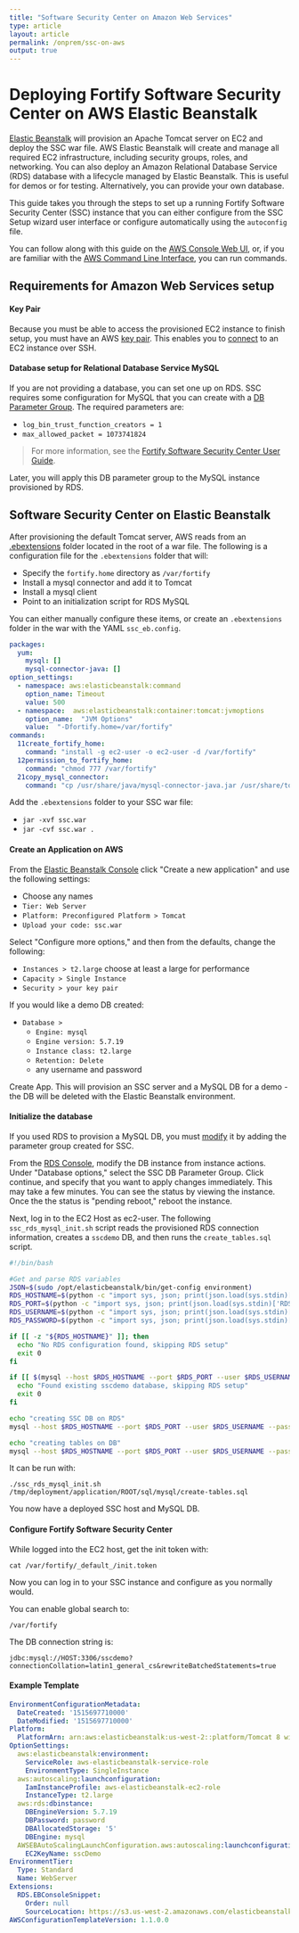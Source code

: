 ```yaml
---
title: "Software Security Center on Amazon Web Services"
type: article
layout: article
permalink: /onprem/ssc-on-aws
output: true
---
```

# Deploying Fortify Software Security Center on AWS Elastic Beanstalk
[Elastic Beanstalk](https://aws.amazon.com/elasticbeanstalk/) will provision an Apache Tomcat server on EC2 and deploy the SSC war file. AWS Elastic Beanstalk will create and manage all required EC2 infrastructure, including security groups, roles, and networking.  You can also deploy an Amazon Relational Database Service (RDS) database with a lifecycle managed by Elastic Beanstalk. This is useful for demos or for testing.  Alternatively, you can provide your own database.

This guide takes you through the steps to set up a running Fortify Software Security Center (SSC) instance that you can either configure from the SSC Setup wizard user interface or configure automatically using the `autoconfig` file.

You can follow along with this guide on the [AWS Console Web UI](https://aws.amazon.com/console/ "ui instructions"), or, if you are familiar with the [AWS Command Line Interface](https://aws.amazon.com/cli/ "aws instuctions"), you can run commands.

## Requirements for Amazon Web Services setup
#### Key Pair
Because you must be able to access the provisioned EC2 instance to finish setup, you must have an AWS [key pair](https://docs.aws.amazon.com/AWSEC2/latest/UserGuide/ec2-key-pairs.html "key pair guide").  This enables you to [connect](https://docs.aws.amazon.com/AWSEC2/latest/UserGuide/EC2_GetStarted.html "how to connect to ec2") to an EC2 instance over SSH.

#### Database setup for Relational Database Service MySQL
If you are not providing a database, you can set one up on RDS.  SSC requires some configuration for MySQL that you can create with a [DB Parameter Group](https://docs.aws.amazon.com/AmazonRDS/latest/UserGuide/USER_WorkingWithParamGroups.html#USER_WorkingWithParamGroups.Creating "Creating a DB Parameter Group").  The required parameters are:
 * `log_bin_trust_function_creators = 1`
 * `max_allowed_packet = 1073741824`

> For more information, see the [Fortify Software Security Center User Guide](https://community.softwaregrp.com/t5/Fortify-Product-Documentation/ct-p/fortify-product-documentation).

Later, you will apply this DB parameter group to the MySQL instance provisioned by RDS.

## Software Security Center on Elastic Beanstalk
After provisioning the default Tomcat server, AWS reads from an [.ebextensions](https://docs.aws.amazon.com/elasticbeanstalk/latest/dg/ebextensions.html "ebextensions docs") folder located in the root of a war file.  The following is a configuration file for the `.ebextensions` folder that will:
* Specify the `fortify.home` directory as `/var/fortify`
* Install a mysql connector and add it to Tomcat
* Install a mysql client
* Point to an initialization script for RDS MySQL

You can either manually configure these items, or create an `.ebextensions` folder in the war with the YAML `ssc_eb.config`.
```yaml
packages:
  yum:
    mysql: []
    mysql-connector-java: []
option_settings:
  - namespace: aws:elasticbeanstalk:command
    option_name: Timeout
    value: 500
  - namespace:  aws:elasticbeanstalk:container:tomcat:jvmoptions
    option_name:  "JVM Options"
    value:  "-Dfortify.home=/var/fortify"
commands:
  11create_fortify_home:
    command: "install -g ec2-user -o ec2-user -d /var/fortify"
  12permission_to_fortify_home:
    command: "chmod 777 /var/fortify"
  21copy_mysql_connector:
    command: "cp /usr/share/java/mysql-connector-java.jar /usr/share/tomcat8/lib"
```

Add the `.ebextensions` folder to your SSC war file:

* `jar -xvf ssc.war`
* `jar -cvf ssc.war .`

#### Create an Application on AWS
From the [Elastic Beanstalk Console](https://console.aws.amazon.com/elasticbeanstalk) click "Create a new application" and use the following settings:

* Choose any names
* `Tier: Web Server`
* `Platform: Preconfigured Platform > Tomcat`
* `Upload your code: ssc.war`

Select "Configure more options," and then from the defaults, change the following:

* `Instances > t2.large` choose at least a large for performance
* `Capacity > Single Instance`
* `Security > your key pair`

If you would like a demo DB created:
* `Database >`
  * `Engine: mysql`
  * `Engine version: 5.7.19`
  * `Instance class: t2.large`
  * `Retention: Delete`
  * any username and password

Create App.  This will provision an SSC server and a MySQL DB for a demo - the DB will be deleted with the Elastic Beanstalk environment.

#### Initialize the database
If you used RDS to provision a MySQL DB, you must [modify](https://docs.aws.amazon.com/AmazonRDS/latest/UserGuide/USER_ModifyInstance.MySQL.html "how to modify a MySQL DB instance") it by adding the parameter group created for SSC.

From the [RDS Console](https://console.aws.amazon.com/rds), modify the DB instance from instance actions.  Under "Database options," select the SSC DB Parameter Group.  Click continue, and specify that you want to apply changes immediately. This may take a few minutes. You can see the status by viewing the instance.  Once the the status is "pending reboot," reboot the instance.

Next, log in to the EC2 Host as ec2-user.  The following `ssc_rds_mysql_init.sh` script reads the provisioned RDS connection information, creates a `sscdemo` DB, and then runs the `create_tables.sql` script.

```bash
#!/bin/bash

#Get and parse RDS variables
JSON=$(sudo /opt/elasticbeanstalk/bin/get-config environment)
RDS_HOSTNAME=$(python -c "import sys, json; print(json.load(sys.stdin)['RDS_HOSTNAME'])" <<< """$JSON""")
RDS_PORT=$(python -c "import sys, json; print(json.load(sys.stdin)['RDS_PORT'])" <<< """$JSON""")
RDS_USERNAME=$(python -c "import sys, json; print(json.load(sys.stdin)['RDS_USERNAME'])" <<< """$JSON""")
RDS_PASSWORD=$(python -c "import sys, json; print(json.load(sys.stdin)['RDS_PASSWORD'])" <<< """$JSON""")

if [[ -z "${RDS_HOSTNAME}" ]]; then
  echo "No RDS configuration found, skipping RDS setup"
  exit 0
fi

if [[ $(mysql --host $RDS_HOSTNAME --port $RDS_PORT --user $RDS_USERNAME --password=$RDS_PASSWORD -N --batch -e "show databases like 'sscdemo'") = sscdemo ]]; then
  echo "Found existing sscdemo database, skipping RDS setup"
  exit 0
fi

echo "creating SSC DB on RDS"
mysql --host $RDS_HOSTNAME --port $RDS_PORT --user $RDS_USERNAME --password=$RDS_PASSWORD -e "CREATE SCHEMA IF NOT EXISTS sscdemo DEFAULT CHARACTER SET latin1 COLLATE latin1_general_cs"

echo "creating tables on DB"
mysql --host $RDS_HOSTNAME --port $RDS_PORT --user $RDS_USERNAME --password=$RDS_PASSWORD sscdemo < """$1"""

```

It can be run with: 

`./ssc_rds_mysql_init.sh /tmp/deployment/application/ROOT/sql/mysql/create-tables.sql`

You now have a deployed SSC host and MySQL DB.

#### Configure Fortify Software Security Center
While logged into the EC2 host, get the init token with:

`cat /var/fortify/_default_/init.token`

Now you can log in to your SSC instance and configure as you normally would.

You can enable global search to:

`/var/fortify`

The DB connection string is:

`jdbc:mysql://HOST:3306/sscdemo?connectionCollation=latin1_general_cs&rewriteBatchedStatements=true`

#### Example Template
```yaml
EnvironmentConfigurationMetadata:
  DateCreated: '1515697710000'
  DateModified: '1515697710000'
Platform:
  PlatformArn: arn:aws:elasticbeanstalk:us-west-2::platform/Tomcat 8 with Java 8 running on 64bit Amazon Linux/2.7.4
OptionSettings:
  aws:elasticbeanstalk:environment:
    ServiceRole: aws-elasticbeanstalk-service-role
    EnvironmentType: SingleInstance
  aws:autoscaling:launchconfiguration:
    IamInstanceProfile: aws-elasticbeanstalk-ec2-role
    InstanceType: t2.large
  aws:rds:dbinstance:
    DBEngineVersion: 5.7.19
    DBPassword: password
    DBAllocatedStorage: '5'
    DBEngine: mysql
  AWSEBAutoScalingLaunchConfiguration.aws:autoscaling:launchconfiguration:
    EC2KeyName: sscDemo
EnvironmentTier:
  Type: Standard
  Name: WebServer
Extensions:
  RDS.EBConsoleSnippet:
    Order: null
    SourceLocation: https://s3.us-west-2.amazonaws.com/elasticbeanstalk-env-resources-us-west-2/eb_snippets/rds/rds.json
AWSConfigurationTemplateVersion: 1.1.0.0
```
